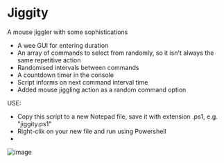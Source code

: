 # Jiggity
A mouse jiggler with some sophistications
- A wee GUI for entering duration
- An array of commands to select from randomly, so it isn't always the same repetitive action
- Randomised intervals between commands
- A countdown timer in the console
- Script informs on next command interval time
- Added mouse jiggling action as a random command option                 

USE:
- Copy this script to a new Notepad file, save it with extension .ps1, e.g. "jiggity.ps1"
- Right-clik on your new file and run using Powershell
- 

  

![image](https://github.com/BIM4GIB/Jiggity/assets/48036357/a8fc7ba8-64df-4d04-9fad-69e8e8a00293)
